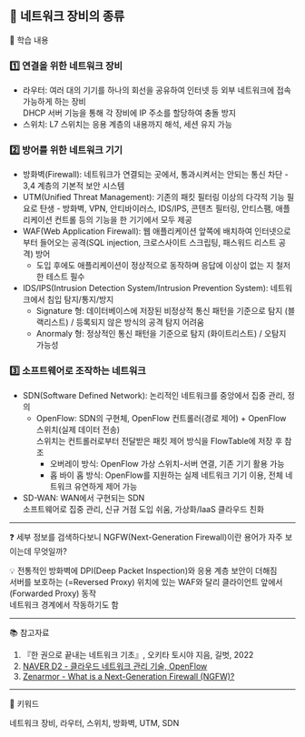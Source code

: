 ## 📖 네트워크 장비의 종류

📝 학습 내용    
### 1️⃣ 연결을 위한 네트워크 장비  
- 라우터: 여러 대의 기기를 하나의 회선을 공유하여 인터넷 등 외부 네트워크에 접속 가능하게 하는 장비  
DHCP 서버 기능을 통해 각 장비에 IP 주소를 할당하여 충돌 방지 
- 스위치: L7 스위치는 응용 계층의 내용까지 해석, 세션 유지 가능

### 2️⃣ 방어를 위한 네트워크 기기
- 방화벽(Firewall): 네트워크가 연결되는 곳에서, 통과시켜서는 안되는 통신 차단 - 3,4 계층의 기본적 보안 시스템
- UTM(Unified Threat Management): 기존의 패킷 필터링 이상의 다각적 기능 필요로 탄생 - 방화벽, VPN, 안티바이러스, IDS/IPS, 콘텐츠 필터링, 안티스팸, 애플리케이션 컨트롤 등의 기능을 한 기기에서 모두 제공
- WAF(Web Application Firewall): 웹 애플리케이션 앞쪽에 배치하여 인터넷으로부터 들어오는 공격(SQL injection, 크로스사이트 스크립팅, 패스워드 리스트 공격) 방어
  - 도입 후에도 애플리케이션이 정상적으로 동작하며 응답에 이상이 없는 지 철저한 테스트 필수
- IDS/IPS(Intrusion Detection System/Intrusion Prevention System): 네트워크에서 침입 탐지/통지/방지
  - Signature 형: 데이터베이스에 저장된 비정상적 통신 패턴을 기준으로 탐지 (블랙리스트) / 등록되지 않은 방식의 공격 탐지 어려움
  - Anormaly 형: 정상적인 통신 패턴을 기준으로 탐지 (화이트리스트) / 오탐지 가능성
   
### 3️⃣ 소프트웨어로 조작하는 네트워크
- SDN(Software Defined Network): 논리적인 네트워크를 중앙에서 집중 관리, 정의
  - OpenFlow: SDN의 구현체, OpenFlow 컨트롤러(경로 제어) + OpenFlow 스위치(실제 데이터 전송)  
  스위치는 컨트롤러로부터 전달받은 패킷 제어 방식을 FlowTable에 저장 후 참조
    - 오버레이 방식: OpenFlow 가상 스위치-서버 연결, 기존 기기 활용 가능
    - 홉 바이 홉 방식: OpenFlow를 지원하는 실제 네트워크 기기 이용, 전체 네트워크 유연하게 제어 가능
- SD-WAN: WAN에서 구현되는 SDN  
소프트웨어로 집중 관리, 신규 거점 도입 쉬움, 가상화/IaaS 클라우드 친화

---
❓ 세부 정보를 검색하다보니 NGFW(Next-Generation Firewall)이란 용어가 자주 보이는데 무엇일까?

💡 전통적인 방화벽에 DPI(Deep Packet Inspection)와 응용 계층 보안이 더해짐  
서버를 보호하는 (=Reversed Proxy) 위치에 있는 WAF와 달리 클라이언트 앞에서(Forwarded Proxy) 동작  
네트워크 경계에서 작동하기도 함

---
📚 참고자료

1. 『한 권으로 끝내는 네트워크 기초』, 오키타 토시야 지음, 길벗, 2022
2. [NAVER D2 - 클라우드 네트워크 관리 기술, OpenFlow](https://d2.naver.com/helloworld/387756)
3. [Zenarmor - What is a Next-Generation Firewall (NGFW)?](https://www.zenarmor.com/docs/network-security-tutorials/what-is-next-generation-firewall)

---
💫 키워드

네트워크 장비, 라우터, 스위치, 방화벽, UTM, SDN